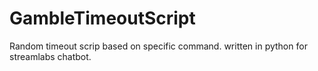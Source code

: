 # GambleTimeoutScript
Random timeout scrip based on specific command.
written in python for streamlabs chatbot.
